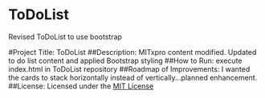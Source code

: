 # ToDoList
Revised ToDoList to use bootstrap


   
#Project Title: ToDoList
##Description: MITxpro content modified. Updated to do list content and applied Bootstrap styling
##How to Run: execute index.html in ToDoList repository
##Roadmap of Improvements: I wanted the cards to stack horizontally instead of vertically...planned enhancement.
##License: Licensed under the [MIT License](LICENSE)
